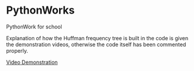 # PythonWorks
PythonWork for school

Explanation of how the Huffman frequency tree is built in the code is given the demonstration videos, otherwise the code itself has been commented properly. 

[Video Demonstration](https://www.youtube.com/watch?v=_H5GAiPVzyo)
